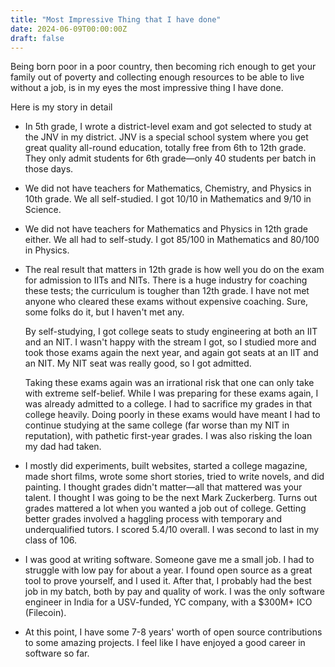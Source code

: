 ```yaml
---
title: "Most Impressive Thing that I have done"
date: 2024-06-09T00:00:00Z
draft: false
---
```


Being born poor in a poor country, then becoming rich enough to get your family out of poverty and collecting enough resources to be able to live without a job, is in my eyes the most impressive thing I have done.

Here is my story in detail

- In 5th grade, I wrote a district-level exam and got selected to study at the JNV in my district. JNV is a special school system where you get great quality all-round education, totally free from 6th to 12th grade. They only admit students for 6th grade—only 40 students per batch in those days.

- We did not have teachers for Mathematics, Chemistry, and Physics in 10th grade. We all self-studied. I got 10/10 in Mathematics and 9/10 in Science.

- We did not have teachers for Mathematics and Physics in 12th grade either. We all had to self-study. I got 85/100 in Mathematics and 80/100 in Physics.

- The real result that matters in 12th grade is how well you do on the exam for admission to IITs and NITs. There is a huge industry for coaching these tests; the curriculum is tougher than 12th grade. I have not met anyone who cleared these exams without expensive coaching. Sure, some folks do it, but I haven't met any.

    By self-studying, I got college seats to study engineering at both an IIT and an NIT. I wasn't happy with the stream I got, so I studied more and took those exams again the next year, and again got seats at an IIT and an NIT. My NIT seat was really good, so I got admitted.

    Taking these exams again was an irrational risk that one can only take with extreme self-belief. While I was preparing for these exams again, I was already admitted to a college. I had to sacrifice my grades in that college heavily. Doing poorly in these exams would have meant I had to continue studying at the same college (far worse than my NIT in reputation), with pathetic first-year grades. I was also risking the loan my dad had taken.

- I mostly did experiments, built websites, started a college magazine, made short films, wrote some short stories, tried to write novels, and did painting. I thought grades didn't matter—all that mattered was your talent. I thought I was going to be the next Mark Zuckerberg. Turns out grades mattered a lot when you wanted a job out of college. Getting better grades involved a haggling process with temporary and underqualified tutors. I scored 5.4/10 overall. I was second to last in my class of 106.

- I was good at writing software. Someone gave me a small job. I had to struggle with low pay for about a year. I found open source as a great tool to prove yourself, and I used it. After that, I probably had the best job in my batch, both by pay and quality of work. I was the only software engineer in India for a USV-funded, YC company, with a $300M+ ICO (Filecoin).

- At this point, I have some 7-8 years' worth of open source contributions to some amazing projects. I feel like I have enjoyed a good career in software so far.